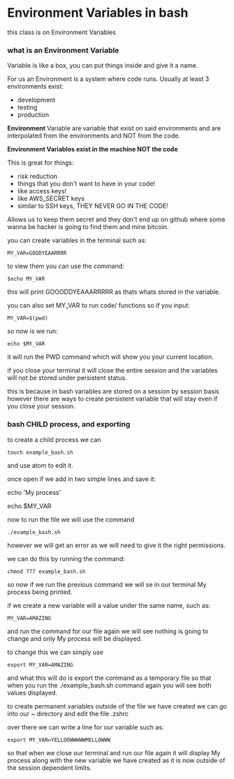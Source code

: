 # Environment Variables in bash

this class is on Environment Variables


### what is an Environment Variable

Variable is like a box, you can put things inside and give it a name.

For us an Environment is a system where code runs. Usually at least 3 environments exist:
- development
- testing
- production

**Environment** Variable are variable that exist on said environments and are interpolated from the environments and NOT from the code.

**Environment Variables exist in the machine NOT the code**

This is great for things:
- risk reduction
- things that you don't want to have in your code!
- like access keys!
- like AWS_SECRET keys
- similar to SSH keys, THEY NEVER GO IN THE CODE!

Allows us to keep them secret and they don't end up on github where some wanna be hacker is going to find them and mine bitcoin.

you can create variables in the terminal such as:
```
MY_VAR=GOODYEAARRRR
```

to view them you can use the command:
```
$echo MY_VAR
```
this will print GOOODDYEAAARRRRR as thats whats stored in the variable.

you can also set MY_VAR to run code/ functions
so if you input:
```
MY_VAR=$(pwd)
```
so now is we run:
```
echo $MY_VAR
```
it will run the PWD command which will show you your current location.

if you close your terminal it will close the entire session and the variables will not be stored under persistent status.

this is because in bash variables are stored on a session by session basis however there are ways to create persistent variable that will stay even if you close your session.

### bash CHILD process, and exporting
to create a child process we can
```
touch example_bash.sh
```
and use atom to edit it.

once open if we add in two simple lines and save it:

echo 'My process'

echo $MY_VAR

now to run the file we will use the command
```
./example_bash.sh
```
however we will get an error as we will need to give it the right permissions.

we can do this by running the command:
```
chmod 777 example_bash.sh
```
so now if we run the previous command we will se in our terminal My process being printed.

if we create a new variable will a value under the same name, such as:
```
MY_VAR=AMAZING
```
and run the command for our file again we will see nothing is going to change and only My process will be displayed.

to change this we can simply use
```
export MY_VAR=AMAZING
```
and what this will do is export the command as a temporary file so that when you run the ./example_bash.sh command again you will see both values displayed.

to create permanent variables outside of the file we have created we can go into our ~ directory and edit the file .zshrc

over there we can write a line for our variable such as:

```
export MY_VAR=YELLOOWWWWWMELLOWWW
```
so that when we close our terminal and run our file again it will display My process along with the new variable we have created as it is now outside of the session dependent limits.
